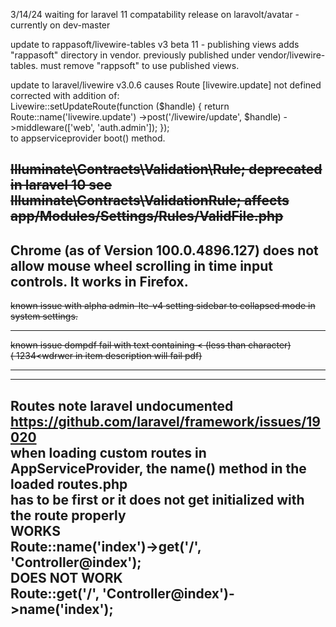 3/14/24
waiting for laravel 11 compatability release on laravolt/avatar - currently on dev-master

update to rappasoft/livewire-tables v3 beta 11 - publishing views adds "rappasoft" directory in vendor.
previously published under vendor/livewire-tables. must remove "rappsoft" to use published views.  

update to laravel/livewire v3.0.6 causes Route [livewire.update] not defined
corrected with addition of:  
Livewire::setUpdateRoute(function ($handle) {
return Route::name('livewire.update')
->post('/livewire/update', $handle)
->middleware(['web', 'auth.admin']);
});  
to appserviceprovider boot() method.  


~~Illuminate\Contracts\Validation\Rule; deprecated in laravel 10
see Illuminate\Contracts\ValidationRule;
affects app/Modules/Settings/Rules/ValidFile.php~~
----------------------------
Chrome (as of Version 100.0.4896.127) does not allow mouse wheel scrolling in time input controls.
It works in Firefox.
------------------
~~known issue with alpha admin-lte-v4 setting sidebar to collapsed mode in system settings.~~

--------
~~known issue dompdf fail with text containing < (less than character)  
(  1234<wdrwer  in item description will fail pdf)~~

------------
-------------------------------
Routes note laravel undocumented  https://github.com/laravel/framework/issues/19020  
when loading custom routes in AppServiceProvider, the name() method in the loaded routes.php  
has to be first or it does not get initialized with the route properly  
WORKS  
Route::name('index')->get('/', 'Controller@index');  
DOES NOT WORK  
Route::get('/', 'Controller@index')->name('index');
---------------------------------------


